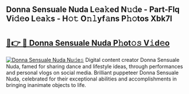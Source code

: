 ## Donna Sensuale Nuda L𝚎a𝚔ed N𝚞𝚍e - Part-Flq Vi𝚍𝚎o L𝚎a𝚔s - H𝚘𝚝 O𝚗𝚕yf𝚊ns P𝚑𝚘tos Xbk7l

# <h2><a href="http://kf6yj7.oniu.top/?m=Donna+Sensuale+Nuda">🔗👉 🔴 Donna Sensuale Nuda P𝚑ot𝚘𝚜 V𝚒d𝚎o</a></h2>

[![Donna Sensuale Nuda Nu𝚍e𝚜](https://i.imgur.com/0qMVB7G.gif)](http://kf6yj7.oniu.top/?m=Donna+Sensuale+Nuda)
Digital content creator Donna Sensuale Nuda, famed for sharing dance and lifestyle ideas, through performances and personal vlogs on social media. Brilliant puppeteer Donna Sensuale Nuda, celebrated for their exceptional abilities and accomplishments in bringing inanimate objects to life.  
